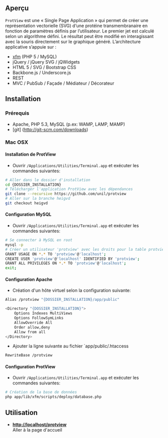 Aperçu
------------

`ProtView` est une « Single Page Application » qui permet de créer une représentation vectorielle (SVG) d‘une protéine transmembranaire en fonction de paramètres définis par l’utilisateur. Le premier jet est calculé selon un algorithme défini. Le résultat peut être modifié en interagissant avec la souris directement sur le graphique généré.
L’architecture applicative s’appuie sur :
  *	[xfm](https://github.com/damiencorpataux/xfm-php) (PHP 5 / MySQL)
  * jQuery / jQuery SVG / jQWidgets
  * HTML 5 / SVG / Bootstrap CSS
  * Backbone.js / Underscore.js
  * REST
  * MVC / PubSub / Façade / Médiateur / Décorateur


Installation
------------

### Prérequis

  * Apache, PHP 5.3, MySQL (p.ex: WAMP, LAMP, MAMP)
  * [git] (http://git-scm.com/downloads)
  
### Mac OSX
#### Installation de ProtView

  * Ouvrir `/Applications/Utilities/Terminal.app` et exécuter les commandes suivantes:

```bash
# Aller dans le dossier d'installation
cd {DOSSIER_INSTALLATION}
# Télécharger l'application ProtView avec les dépendances
git clone --recursive https://github.com/unil/protview
# Aller sur la branche heigvd
git checkout heigvd
```

#### Configuration MySQL

  * Ouvrir `/Applications/Utilities/Terminal.app` et exécuter les commandes suivantes:

```bash
# Se connecter à MySQL en root
mysql -p
# Créer un utilisateur 'protview' avec les droits pour la table protview
GRANT USAGE ON *.* TO 'protview'@'localhost';
CREATE USER 'protview'@'localhost' IDENTIFIED BY 'protview';
GRANT ALL PRIVILEGES ON *.* TO 'protview'@'localhost';
exit; 
```

#### Configuration Apache

  * Création d'un hôte virtuel selon la configuration suivante:

```bash
Alias /protview "{DOSSIER_INSTALLATION}/app/public"

<Directory "{DOSSIER_INSTALLATION}">
    Options Indexes MultiViews
    Options FollowSymLinks
    AllowOverride All
    Order allow,deny
    Allow from all
</Directory>
```
  
  * Ajouter la ligne suivante au fichier `app/public/.htaccess

```bash
RewriteBase /protview
```

#### Configuration ProtView

  * Ouvrir `/Applications/Utilities/Terminal.app` et exécuter les commandes suivantes:

```bash
# Création de la base de données
php app/lib/xfm/scripts/deploy/database.php
```

Utilisation
------------

  * **<http://localhost/protview>**<br/> Aller à la page d'accueil
